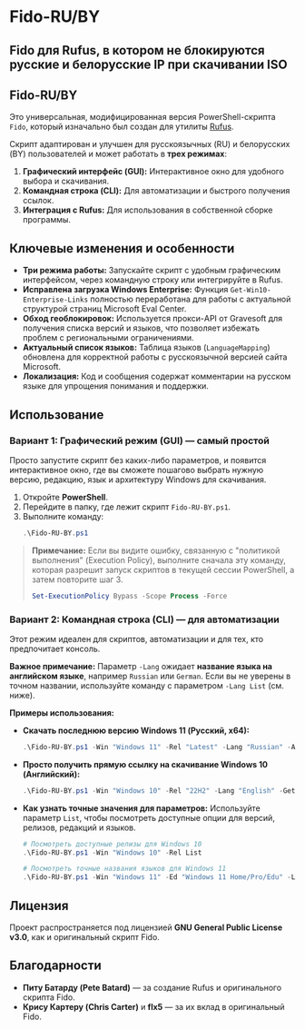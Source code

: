 # Fido-RU/BY
Fido для Rufus, в котором не блокируются русские и белорусские IP при скачивании ISO
---
## Fido-RU/BY
Это универсальная, модифицированная версия PowerShell-скрипта `Fido`, который изначально был создан для утилиты [Rufus](https://rufus.ie/).

Скрипт адаптирован и улучшен для русскоязычных (RU) и белорусских (BY) пользователей и может работать в **трех режимах**:
1.  **Графический интерфейс (GUI):** Интерактивное окно для удобного выбора и скачивания.
2.  **Командная строка (CLI):** Для автоматизации и быстрого получения ссылок.
3.  **Интеграция с Rufus:** Для использования в собственной сборке программы.

## Ключевые изменения и особенности

*   **Три режима работы:** Запускайте скрипт с удобным графическим интерфейсом, через командную строку или интегрируйте в Rufus.
*   **Исправлена загрузка Windows Enterprise:** Функция `Get-Win10-Enterprise-Links` полностью переработана для работы с актуальной структурой страниц Microsoft Eval Center.
*   **Обход геоблокировок:** Используется прокси-API от Gravesoft для получения списка версий и языков, что позволяет избежать проблем с региональными ограничениями.
*   **Актуальный список языков:** Таблица языков (`LanguageMapping`) обновлена для корректной работы с русскоязычной версией сайта Microsoft.
*   **Локализация:** Код и сообщения содержат комментарии на русском языке для упрощения понимания и поддержки.

## Использование

### Вариант 1: Графический режим (GUI) — самый простой

Просто запустите скрипт без каких-либо параметров, и появится интерактивное окно, где вы сможете пошагово выбрать нужную версию, редакцию, язык и архитектуру Windows для скачивания.

1.  Откройте **PowerShell**.
2.  Перейдите в папку, где лежит скрипт `Fido-RU-BY.ps1`.
3.  Выполните команду:
    ```powershell
    .\Fido-RU-BY.ps1
    ```

> **Примечание:** Если вы видите ошибку, связанную с "политикой выполнения" (Execution Policy), выполните сначала эту команду, которая разрешит запуск скриптов в текущей сессии PowerShell, а затем повторите шаг 3.
> ```powershell
> Set-ExecutionPolicy Bypass -Scope Process -Force
> ```

### Вариант 2: Командная строка (CLI) — для автоматизации

Этот режим идеален для скриптов, автоматизации и для тех, кто предпочитает консоль.

**Важное примечание:** Параметр `-Lang` ожидает **название языка на английском языке**, например `Russian` или `German`. Если вы не уверены в точном названии, используйте команду с параметром `-Lang List` (см. ниже).

**Примеры использования:**

*   **Скачать последнюю версию Windows 11 (Русский, x64):**
    ```powershell
    .\Fido-RU-BY.ps1 -Win "Windows 11" -Rel "Latest" -Lang "Russian" -Arch "x64"
    ```

*   **Просто получить прямую ссылку на скачивание Windows 10 (Английский):**
    ```powershell
    .\Fido-RU-BY.ps1 -Win "Windows 10" -Rel "22H2" -Lang "English" -GetUrl
    ```

*   **Как узнать точные значения для параметров:**
    Используйте параметр `List`, чтобы посмотреть доступные опции для версий, релизов, редакций и языков.

    ```powershell
    # Посмотреть доступные релизы для Windows 10
    .\Fido-RU-BY.ps1 -Win "Windows 10" -Rel List

    # Посмотреть точные названия языков для Windows 11
    .\Fido-RU-BY.ps1 -Win "Windows 11" -Ed "Windows 11 Home/Pro/Edu" -Lang List
    ```

## Лицензия

Проект распространяется под лицензией **GNU General Public License v3.0**, как и оригинальный скрипт Fido.

## Благодарности

*   **Питу Батарду (Pete Batard)** — за создание Rufus и оригинального скрипта Fido.
*   **Крису Картеру (Chris Carter)** и **flx5** — за их вклад в оригинальный Fido.
